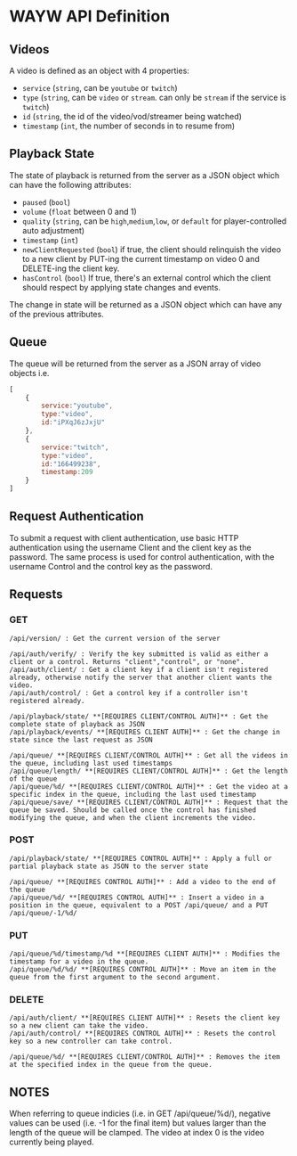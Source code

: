 # WAYW API Definition

## Videos
A video is defined as an object with 4 properties:

- `service` (`string`, can be `youtube` or `twitch`)
- `type` (`string`, can be `video` or `stream`. can only be `stream` if the service is `twitch`)
- `id` (`string`, the id of the video/vod/streamer being watched)
- `timestamp` (`int`, the number of seconds in to resume from)

## Playback State
The state of playback is returned from the server as a JSON object which can have the following attributes:

- `paused` (`bool`)
- `volume` (`float` between 0 and 1)
- `quality` (`string`, can be `high`,`medium`,`low`, or `default` for player-controlled auto adjustment)
- `timestamp` (`int`)
- `newClientRequested` (`bool`) if true, the client should relinquish the video to a new client by PUT-ing the current timestamp on video 0 and DELETE-ing the client key.
- `hasControl` (`bool`) If true, there's an external control which the client should respect by applying state changes and events.

The change in state will be returned as a JSON object which can have any of the previous attributes.

## Queue
The queue will be returned from the server as a JSON array of video objects i.e.

```javascript
[
	{
		service:"youtube",
		type:"video",
		id:"iPXqJ6zJxjU"
	},
	{
		service:"twitch",
		type:"video",
		id:"166499238",
		timestamp:209
	}
]
```

## Request Authentication
To submit a request with client authentication, use basic HTTP authentication using the username Client and the client key as the password. The same process is used for control authentication, with the username Control and the control key as the password.

## Requests
### GET

	/api/version/ : Get the current version of the server
	
	/api/auth/verify/ : Verify the key submitted is valid as either a client or a control. Returns "client","control", or "none".
	/api/auth/client/ : Get a client key if a client isn't registered already, otherwise notify the server that another client wants the video.
	/api/auth/control/ : Get a control key if a controller isn't registered already.

	/api/playback/state/ **[REQUIRES CLIENT/CONTROL AUTH]** : Get the complete state of playback as JSON
	/api/playback/events/ **[REQUIRES CLIENT AUTH]** : Get the change in state since the last request as JSON

	/api/queue/ **[REQUIRES CLIENT/CONTROL AUTH]** : Get all the videos in the queue, including last used timestamps
	/api/queue/length/ **[REQUIRES CLIENT/CONTROL AUTH]** : Get the length of the queue
	/api/queue/%d/ **[REQUIRES CLIENT/CONTROL AUTH]** : Get the video at a specific index in the queue, including the last used timestamp
	/api/queue/save/ **[REQUIRES CLIENT/CONTROL AUTH]** : Request that the queue be saved. Should be called once the control has finished modifying the queue, and when the client increments the video.

### POST

	/api/playback/state/ **[REQUIRES CONTROL AUTH]** : Apply a full or partial playback state as JSON to the server state
	
	/api/queue/ **[REQUIRES CONTROL AUTH]** : Add a video to the end of the queue
	/api/queue/%d/ **[REQUIRES CONTROL AUTH]** : Insert a video in a position in the queue, equivalent to a POST /api/queue/ and a PUT /api/queue/-1/%d/

### PUT

	/api/queue/%d/timestamp/%d **[REQUIRES CLIENT AUTH]** : Modifies the timestamp for a video in the queue.
	/api/queue/%d/%d/ **[REQUIRES CONTROL AUTH]** : Move an item in the queue from the first argument to the second argument.

### DELETE

	/api/auth/client/ **[REQUIRES CLIENT AUTH]** : Resets the client key so a new client can take the video.
	/api/auth/control/ **[REQUIRES CONTROL AUTH]** : Resets the control key so a new controller can take control.

	/api/queue/%d/ **[REQUIRES CLIENT/CONTROL AUTH]** : Removes the item at the specified index in the queue from the queue.


## NOTES
When referring to queue indicies (i.e. in GET /api/queue/%d/), negative values can be used (i.e. -1 for the final item) but values larger than the length of the queue will be clamped. The video at index 0 is the video currently being played.
